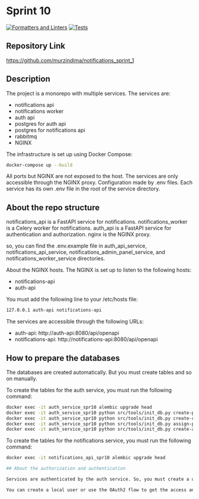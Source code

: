 # Sprint 10

[![Formatters and Linters](https://github.com/murzindima/notifications_sprint_1/actions/workflows/checks.yml/badge.svg)](https://github.com/murzindima/notifications_sprint_1/actions/workflows/checks.yml)
[![Tests](https://github.com/murzindima/notifications_sprint_1/actions/workflows/tests.yml/badge.svg)](https://github.com/murzindima/notifications_sprint_1/actions/workflows/tests.yml)

## Repository Link

https://github.com/murzindima/notifications_sprint_1

## Description

The project is a monorepo with multiple services.
The services are:

- notifications api
- notifications worker
- auth api
- postgres for auth api
- postgres for notifications api
- rabbitmq
- NGINX

The infrastructure is set up using Docker Compose:

```bash
docker-compose up --build
```

All ports but NGINX are not exposed to the host. The services are only accessible through the NGINX proxy.
Configuration made by .env files. Each service has its own .env file in the root of the service directory.

## About the repo structure

notifications_api is a FastAPI service for notifications.
notifications_worker is a Celery worker for notifications.
auth_api is a FastAPI service for authentication and authorization.
nginx is the NGINX proxy.

so, you can find the .env.example file in auth_api_service, notifications_api_service, notifications_admin_panel_service, and notifications_worker_service directories.

About the NGINX hosts. The NGINX is set up to listen to the following hosts:

- notifications-api
- auth-api

You must add the following line to your /etc/hosts file:

```bash
127.0.0.1 auth-api notifications-api
```

The services are accessible through the following URLs:

- auth-api: http://auth-api:8080/api/openapi
- notifications-api: http://notifications-api:8080/api/openapi

## How to prepare the databases

The databases are created automatically. But you must create tables and so on manually.

To create the tables for the auth service, you must run the following command:

```bash
docker exec -it auth_service_spr10 alembic upgrade head
docker exec -it auth_service_spr10 python src/tools/init_db.py create-permissions
docker exec -it auth_service_spr10 python src/tools/init_db.py create-roles
docker exec -it auth_service_spr10 python src/tools/init_db.py assign-permissions-to-roles
docker exec -it auth_service_spr10 python src/tools/init_db.py create-admin a@b.com 123qwe Joe Doe
```

To create the tables for the notifications service, you must run the following command:

```bash
docker exec -it notifications_api_spr10 alembic upgrade head

## About the authorization and authentication

Services are authenticated by the auth service. So, you must create a user in the auth service

You can create a local user or use the OAuth2 flow to get the access and refresh tokens.
